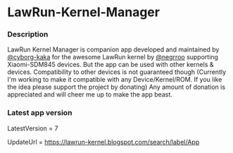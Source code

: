 # LawRun-Kernel-Manager 

### Description
LawRun Kernel Manager is companion app developed and maintained by [@cyborg-kaka](https://github.com/cyborg-kaka) for the awesome LawRun kernel by [@negrroo](https://github.com/negrroo) supporting Xiaomi-SDM845 devices. But the app can be used with other kernels &amp; devices. Compatibility to other devices is not guaranteed though (Currently I'm working to make it compatible with any Device/Kernel/ROM. If you like the idea please support the project by donating) Any amount of donation is appreciated and will cheer me up to make the app beast.


### Latest app version
LatestVersion = 7

UpdateUrl = https://lawrun-kernel.blogspot.com/search/label/App
